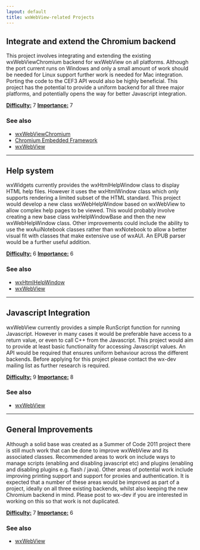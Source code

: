 ```yaml
---
layout: default
title: wxWebView-related Projects
---
```


## Integrate and extend the Chromium backend

This project involves integrating and extending the existing wxWebViewChromium
backend for wxWebView on all platforms. Although the port current runs on
Windows and only a small amount of work should be needed for Linux support
further work is needed for Mac integration. Porting the code to the CEF3 API
would also be highly beneficial. This project has the potential to provide a
uniform backend for all three major platforms, and potentially opens the way
for better Javascript integration.

[**Difficulty:**](../project-ratings) 7
[**Importance:**](../project-ratings) 7

### See also

* [wxWebViewChromium](https://github.com/steve-lamerton/wxWebViewChromium)
* [Chromium Embedded Framework](http://code.google.com/p/chromiumembedded/)
* [wxWebView](http://docs.wxwidgets.org/trunk/classwx_web_view.html)

----------------------------------------------------------------------------

## Help system

wxWidgets currently provides the wxHtmlHelpWindow class to display HTML help
files. However it uses the wxHtmlWindow class which only supports rendering a
limited subset of the HTML standard. This project would develop a new class
wxWebHelpWindow based on wxWebView to allow complex help pages to be viewed.
This would probably involve creating a new base class wxHelpWindowBase and then
the new wxWebHelpWindow class. Other improvements could include the ability to
use the wxAuiNotebook classes rather than wxNotebook to allow a better visual
fit with classes that make extensive use of wxAUI. An EPUB parser would be a
further useful addition.

[**Difficulty:**](../project-ratings) 6
[**Importance:**](../project-ratings) 6

### See also

* [wxHtmlHelpWindow](http://docs.wxwidgets.org/trunk/classwx_html_help_window.html)
* [wxWebView](http://docs.wxwidgets.org/trunk/classwx_web_view.html)

----------------------------------------------------------------------------

## Javascript Integration

wxWebView currently provides a simple RunScript function for running
Javascript. However in many cases it would be preferable have access to a
return value, or even to call C++ from the Javascript. This project would aim
to provide at least basic functionality for accessing Javascript values. An API
would be required that ensures uniform behaviour across the different backends.
Before applying for this project please contact the wx-dev mailing list as
further research is required.

[**Difficulty:**](../project-ratings) 9
[**Importance:**](../project-ratings) 8

### See also

* [wxWebView](http://docs.wxwidgets.org/trunk/classwx_web_view.html)

----------------------------------------------------------------------------

## General Improvements

Although a solid base was created as a Summer of Code 2011 project there is
still much work that can be done to improve wxWebView and its associated
classes. Recommended areas to work on include ways to manage scripts (enabling
and disabling javascript etc) and plugins (enabling and disabling plugins e.g.
flash / java). Other areas of potential work include improving printing support
and support for proxies and authentication. It is expected that a number of
these areas would be improved as part of a project, ideally on all three
existing backends, whilst also keeping the new Chromium backend in mind. Please
post to wx-dev if you are interested in working on this so that work is not
duplicated.

[**Difficulty:**](../project-ratings) 7
[**Importance:**](../project-ratings) 6

### See also

* [wxWebView](http://docs.wxwidgets.org/trunk/classwx_web_view.html)
